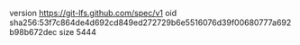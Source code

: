 version https://git-lfs.github.com/spec/v1
oid sha256:53f7c864de4d692cd849ed272729b6e5516076d39f00680777a692b98b672dec
size 5444
